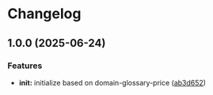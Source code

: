 # Changelog

## 1.0.0 (2025-06-24)


### Features

* **init:** initialize based on domain-glossary-price ([ab3d652](https://github.com/ehmpathy/wrapper-fns/commit/ab3d6521094f1d75192c51748a349469bae08eee))
